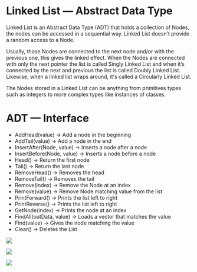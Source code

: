 # Linked List — Abstract Data Type

Linked List is an Abstract Data Type (ADT) that holds a collection of Nodes, the nodes can be accessed in a sequential way. Linked List doesn’t provide a random access to a Node.

Usually, those Nodes are connected to the next node and/or with the previous one, this gives the linked effect. When the Nodes are connected with only the next pointer the list is called Singly Linked List and when it’s connected by the next and previous the list is called Doubly Linked List. Likewise, when a linked list wraps around, it's called a Circularly Linked List.

The Nodes stored in a Linked List can be anything from primitives types such as integers to more complex types like instances of classes.

# ADT — Interface
- AddHead(value)            -> Add a node in the beginning
- AddTail(value)            -> Add a node in the end
- InsertAfter(Node, value)  -> Inserts a node after a node
- InsertBefore(Node, value) -> Inserts a node before a node
- Head()                    -> Return the first node
- Tail()                    -> Return the last node
- RemoveHead()              -> Removes the head
- RemoveTail()              -> Removes the tail
- Remove(index)             -> Remove the Node at an index
- Remove(value)             -> Remove Node matching value from the list
- PrintForward()            -> Prints the list left to right
- PrintReverse()            -> Prints the list left to right
- GetNode(index)            -> Prints the node at an index
- FindAll(outData, value)   -> Loads a vector that matches the value  
- Find(value)               -> Gives the node matching the value
- Clear()                   -> Deletes the List

![](https://github.com/opendatasurgeon/LinkedList-ADT-DS/blob/main/rmd_images/list.gif)

![](https://github.com/opendatasurgeon/LinkedList-ADT-DS/blob/main/rmd_images/list-deletion.gif)

![](https://github.com/opendatasurgeon/LinkedList-ADT-DS/blob/main/rmd_images/list-insertion.gif)
